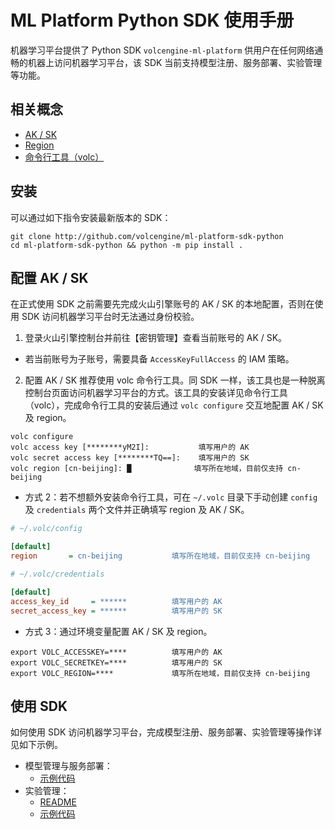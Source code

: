 # ML Platform Python SDK 使用手册

机器学习平台提供了 Python SDK `volcengine-ml-platform` 供用户在任何网络通畅的机器上访问机器学习平台，该 SDK 当前支持模型注册、服务部署、实验管理等功能。

## 相关概念

- [AK / SK]()
- [Region]()
- [命令行工具（volc）]()

## 安装

可以通过如下指令安装最新版本的 SDK：

```shell
git clone http://github.com/volcengine/ml-platform-sdk-python
cd ml-platform-sdk-python && python -m pip install .
```

## 配置 AK / SK

在正式使用 SDK 之前需要先完成火山引擎账号的 AK / SK 的本地配置，否则在使用 SDK 访问机器学习平台时无法通过身份校验。

1. 登录火山引擎控制台并前往【密钥管理】查看当前账号的 AK / SK。
  - 若当前账号为子账号，需要具备 `AccessKeyFullAccess` 的 IAM 策略。
2. 配置 AK / SK 推荐使用 volc 命令行工具。同 SDK 一样，该工具也是一种脱离控制台页面访问机器学习平台的方式。该工具的安装详见命令行工具（volc），完成命令行工具的安装后通过 `volc configure` 交互地配置 AK / SK 及 region。

```shell
volc configure
volc access key [********yM2I]:           填写用户的 AK
volc secret access key [********TQ==]:    填写用户的 SK
volc region [cn-beijing]: █              填写所在地域，目前仅支持 cn-beijing
```

  - 方式 2：若不想额外安装命令行工具，可在 `~/.volc` 目录下手动创建 `config` 及 `credentials` 两个文件并正确填写 region 及 AK / SK。
```ini
# ~/.volc/config

[default]
region       = cn-beijing           填写所在地域，目前仅支持 cn-beijing
```

```ini
# ~/.volc/credentials

[default]
access_key_id     = ******          填写用户的 AK
secret_access_key = ******          填写用户的 SK
```

  - 方式 3：通过环境变量配置 AK / SK 及 region。
```shell
export VOLC_ACCESSKEY=****          填写用户的 AK
export VOLC_SECRETKEY=****          填写用户的 SK
export VOLC_REGION=****             填写所在地域，目前仅支持 cn-beijing
```

## 使用 SDK

如何使用 SDK 访问机器学习平台，完成模型注册、服务部署、实验管理等操作详见如下示例。

- 模型管理与服务部署：
  - [示例代码](https://github.com/volcengine/ml-platform-sdk-python/tree/main/samples)
- 实验管理：
  - [README](https://github.com/volcengine/ml-platform-sdk-python/tree/main/volcengine_ml_platform/tracking/README.md)
  - [示例代码](https://github.com/volcengine/ml-platform-sdk-python/tree/main/samples/tracking)
